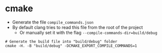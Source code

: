 # cmake

- Generate the file `compile_commands.json`
- By default clang tries to read this file from the root of the project
  - Or manually set it with the flag `--compile-commands-dir=build/debug`

```shell
# Generate the build file into "build/debug" folder
cmake -H. -B "build/debug" -DCMAKE_EXPORT_COMPILE_COMMANDS=1
```
